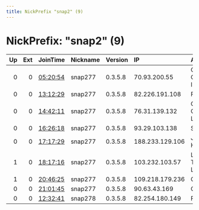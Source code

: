 ```yaml
---
title: NickPrefix "snap2" (9)
---
```


# NickPrefix: "snap2" (9)

|   Up |   Ext | JoinTime                                                                                            | Nickname   | Version   | IP              | AS                                | CC   |   ORp |   Dirp | OS    | Contact   |   eFamMembers |
|-----:|------:|:----------------------------------------------------------------------------------------------------|:-----------|:----------|:----------------|:----------------------------------|:-----|------:|-------:|:------|:----------|--------------:|
|    0 |     0 | [05:20:54](https://metrics.torproject.org/rs.html#details/4933EE4699A8B86220D97F50232A386CE48813EB) | snap277    | 0.3.5.8   | 70.93.200.55    | Charter Communications Inc        | us   | 38411 |      0 | Linux | None      |             1 |
|    0 |     0 | [13:12:29](https://metrics.torproject.org/rs.html#details/9240E8CA5A290649E4B58BDF38F88BF04184A0E7) | snap277    | 0.3.5.8   | 82.226.191.108  | Free SAS                          | fr   | 34921 |      0 | Linux | None      |             1 |
|    0 |     0 | [14:42:11](https://metrics.torproject.org/rs.html#details/C67332FC60EBAE5B8C3235E669AB536E147D9D78) | snap277    | 0.3.5.8   | 76.31.139.132   | Comcast Cable Communications, LLC | us   | 33957 |      0 | Linux | None      |             1 |
|    0 |     0 | [16:26:18](https://metrics.torproject.org/rs.html#details/CEC56C246F174403CE23E7EC43EF8AA610942C5A) | snap277    | 0.3.5.8   | 93.29.103.138   | SFR SA                            | fr   | 34289 |      0 | Linux | None      |             1 |
|    0 |     0 | [17:17:29](https://metrics.torproject.org/rs.html#details/B61378F09FABF5DADE40692D9BFFC2EA56027677) | snap277    | 0.3.5.8   | 188.233.129.106 | JSC ER-Telecom Holding            | ru   | 33327 |      0 | Linux | None      |             1 |
|    1 |     0 | [18:17:16](https://metrics.torproject.org/rs.html#details/E7EA5793FE1F94A67ED3B480C8EB97FD61EF9349) | snap277    | 0.3.5.8   | 103.232.103.57  | Link3 Technologies Ltd.           | bd   | 41337 |      0 | Linux | None      |             1 |
|    1 |     0 | [20:46:25](https://metrics.torproject.org/rs.html#details/067DB9D6E383E812A81313309F84D585B2D3FBCC) | snap277    | 0.3.5.8   | 109.218.179.236 | Orange                            | fr   | 44671 |      0 | Linux | None      |             1 |
|    0 |     0 | [21:01:45](https://metrics.torproject.org/rs.html#details/61B02B9518ABCDBAB8D1767D4BB9EF42D790236B) | snap277    | 0.3.5.8   | 90.63.43.169    | Orange                            | fr   | 34399 |      0 | Linux | None      |             1 |
|    0 |     0 | [12:32:41](https://metrics.torproject.org/rs.html#details/2B541801552E73A730928925029A53CE3CD5A1D7) | snap278    | 0.3.5.8   | 82.254.180.149  | Free SAS                          | fr   | 33483 |      0 | Linux | None      |             1 |
